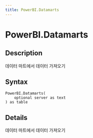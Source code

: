 ```yaml
---
title: PowerBI.Datamarts
---
```


# PowerBI.Datamarts


## Description

데이터 마트에서 데이터 가져오기


## Syntax

```powerquery
PowerBI.Datamarts(
    optional server as text
) as table
```


## Details

데이터 마트에서 데이터 가져오기


